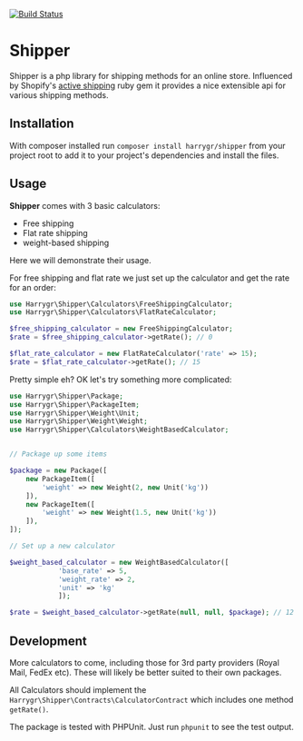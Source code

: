 [![Build Status](https://travis-ci.org/harrygr/shipper.svg)](https://travis-ci.org/harrygr/shipper)

# Shipper

Shipper is a php library for shipping methods for an online store. Influenced by Shopify's [active shipping][1] ruby gem it provides a nice extensible api for various shipping methods.

## Installation

With composer installed run `composer install harrygr/shipper` from your project root to add it to your project's dependencies and install the files.

## Usage

__Shipper__ comes with 3 basic calculators:

 - Free shipping
 - Flat rate shipping
 - weight-based shipping

Here we will demonstrate their usage.

For free shipping and flat rate we just set up the calculator and get the rate for an order:

```php
use Harrygr\Shipper\Calculators\FreeShippingCalculator;
use Harrygr\Shipper\Calculators\FlatRateCalculator;

$free_shipping_calculator = new FreeShippingCalculator;
$rate = $free_shipping_calculator->getRate(); // 0

$flat_rate_calculator = new FlatRateCalculator('rate' => 15);
$rate = $flat_rate_calculator->getRate(); // 15
```

Pretty simple eh? OK let's try something more complicated:

```php
use Harrygr\Shipper\Package;
use Harrygr\Shipper\PackageItem;
use Harrygr\Shipper\Weight\Unit;
use Harrygr\Shipper\Weight\Weight;
use Harrygr\Shipper\Calculators\WeightBasedCalculator;


// Package up some items

$package = new Package([
    new PackageItem([
        'weight' => new Weight(2, new Unit('kg'))
    ]),
    new PackageItem([
        'weight' => new Weight(1.5, new Unit('kg'))
    ]),
]);

// Set up a new calculator

$weight_based_calculator = new WeightBasedCalculator([
            'base_rate' => 5,
            'weight_rate' => 2,
            'unit' => 'kg'
            ]);

$rate = $weight_based_calculator->getRate(null, null, $package); // 12
```

## Development

More calculators to come, including those for 3rd party providers (Royal Mail, FedEx etc). These will likely be better suited to their own packages.

All Calculators should implement the `Harrygr\Shipper\Contracts\CalculatorContract` which includes one method `getRate()`.

The package is tested with PHPUnit. Just run `phpunit` to see the test output.

[1]: https://github.com/Shopify/active_shipping